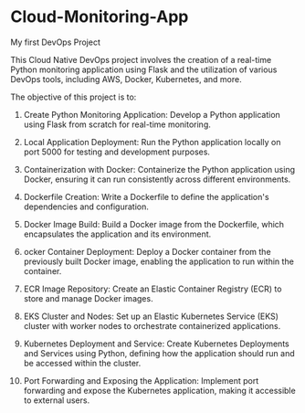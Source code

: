 # Cloud-Monitoring-App
My first DevOps Project

This Cloud Native DevOps project involves the creation of a real-time Python monitoring application using Flask and the utilization of various DevOps tools, including AWS, Docker, Kubernetes, and more. 

The objective of this project is to:
1. Create Python Monitoring Application:
    Develop a Python application using Flask from scratch for real-time monitoring.
   
3. Local Application Deployment:
    Run the Python application locally on port 5000 for testing and development purposes.
   
4. Containerization with Docker:
    Containerize the Python application using Docker, ensuring it can run consistently across different environments.
5. Dockerfile Creation:
    Write a Dockerfile to define the application's dependencies and configuration.
   
6. Docker Image Build:
    Build a Docker image from the Dockerfile, which encapsulates the application and its environment.
   
7. ocker Container Deployment:
    Deploy a Docker container from the previously built Docker image, enabling the application to run within the container.

8. ECR Image Repository:
    Create an Elastic Container Registry (ECR) to store and manage Docker images.

9. EKS Cluster and Nodes:
    Set up an Elastic Kubernetes Service (EKS) cluster with worker nodes to orchestrate containerized applications.

10. Kubernetes Deployment and Service:
    Create Kubernetes Deployments and Services using Python, defining how the application should run and be accessed within the cluster.

11. Port Forwarding and Exposing the Application:
    Implement port forwarding and expose the Kubernetes application, making it accessible to external users.








